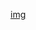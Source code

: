 [img](https://raw.githubusercontent.com/eggann/wehelp-assignments/main/week-5/images/1_INSERT_DATA.jpg)
